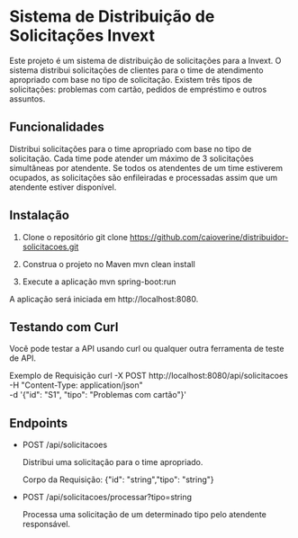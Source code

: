 # Sistema de Distribuição de Solicitações Invext

Este projeto é um sistema de distribuição de solicitações para a Invext. O sistema distribui solicitações de clientes para o time de atendimento apropriado com base no tipo de solicitação. Existem três tipos de solicitações: problemas com cartão, pedidos de empréstimo e outros assuntos.


## Funcionalidades

Distribui solicitações para o time apropriado com base no tipo de solicitação.
Cada time pode atender um máximo de 3 solicitações simultâneas por atendente.
Se todos os atendentes de um time estiverem ocupados, as solicitações são enfileiradas e processadas assim que um atendente estiver disponível.


## Instalação
1. Clone o repositório
    git clone https://github.com/caioverine/distribuidor-solicitacoes.git

2. Construa o projeto no Maven
    mvn clean install

3. Execute a aplicação
    mvn spring-boot:run

A aplicação será iniciada em http://localhost:8080.


## Testando com Curl
Você pode testar a API usando curl ou qualquer outra ferramenta de teste de API.

Exemplo de Requisição
curl -X POST http://localhost:8080/api/solicitacoes \
     -H "Content-Type: application/json" \
     -d '{"id": "S1", "tipo": "Problemas com cartão"}'


## Endpoints
- POST /api/solicitacoes
  
  Distribui uma solicitação para o time apropriado.
  
  Corpo da Requisição: {"id": "string","tipo": "string"}

- POST /api/solicitacoes/processar?tipo=string
  
  Processa uma solicitação de um determinado tipo pelo atendente responsável.
